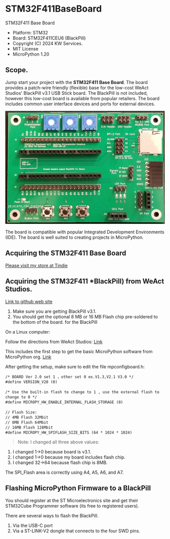 # STM32F411BaseBoard
 STM32F411 Base Board

* Platform: STM32
* Board: STM32F411CEU6 (BlackPill)
* Copyright (C) 2024 KW Services.
* MIT License
* MicroPython 1.20

## Scope.

Jump start your project with the <B>STM32F411 Base Board</B>.  The board provides a patch-wire friendly (flexible) base for the low-cost WeAct Studios' BlackPill v3.1 USB Stick board. The BlackPill is not included, however this low-cost board is available from popular retailers.  The board includes common user interface devices and ports for external devices.  

![](Board_image.jpg)

The board is compatible with popular Integrated Development Environments (IDE).  The board is well suited to creating projects in MicroPython.

## Acquiring the STM32F411 Base Board

[Please visit my store at Tindie](https://www.tindie.com/products/aiy745321/stm32f411-base-board/)

## Acquiring the STM32F411 *BlackPill) from WeAct Studios.

[Link to github web site](https://github.com/WeActStudio/WeActStudio.MiniSTM32F4x1)

1. Make sure you are getting BlackPill v3.1.
2. You should get the optional 8 MB or 16 MB Flash chip pre-soldered to the bottom of the board.
 for the BlackPill

On a Linux computer:

Follow the directions from WeAct Studios: [Link](https://github.com/WeActStudio/WeAct_F411CE-MicroPython)

This includes the first step to get the basic MicroPython software from MicroPython org.  [Link](https://micropython.org/download/)

After getting the setup, make sure to edit the file mpconfigboard.h:

```
/* BOARD Ver 2.0 set 1 ，other set 0 ex.V1.3,V2.1 V3.0 */
#define VERSION_V20 (0)

/* Use the built-in flash to change to 1 , use the external flash to change to 0 */
#define MICROPY_HW_ENABLE_INTERNAL_FLASH_STORAGE (0)

// Flash Size:
// 4MB Flash 32Mbit
// 8MB Flash 64Mbit
// 16MB Flash 128Mbit
#define MICROPY_HW_SPIFLASH_SIZE_BITS (64 * 1024 * 1024)
```

>Note: I changed all three above values:
1) I changed 1->0 because board is v3.1.
2) I changed 1->0 because my board includes flash chip.
3) I changed 32->64 because flash chip is 8MB.

The SPI_Flash area is correctly using A4, A5, A6, and A7.

## Flashing MicroPython Firmware to a BlackPill

You should register at the ST Microelectronics site and get their STM32Cube Programmer software (its free to registered users).

There are several ways to flash the BlackPill.

1. Via the USB-C port
2. Via a ST-LINK-V2 dongle that connects to the four SWD pins.
